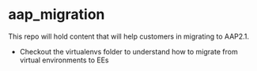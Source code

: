 # aap_migration

This repo will hold content that will help customers in migrating to AAP2.1.


- Checkout the virtualenvs folder to understand how to migrate from virtual environments to EEs
